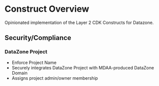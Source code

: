# Construct Overview

Opinionated implementation of the Layer 2 CDK Constructs for Datazone.

## Security/Compliance

### DataZone Project
* Enforce Project Name
* Securely integrates DataZone Project with MDAA-produced DataZone Domain 
* Assigns project admin/owner membership

